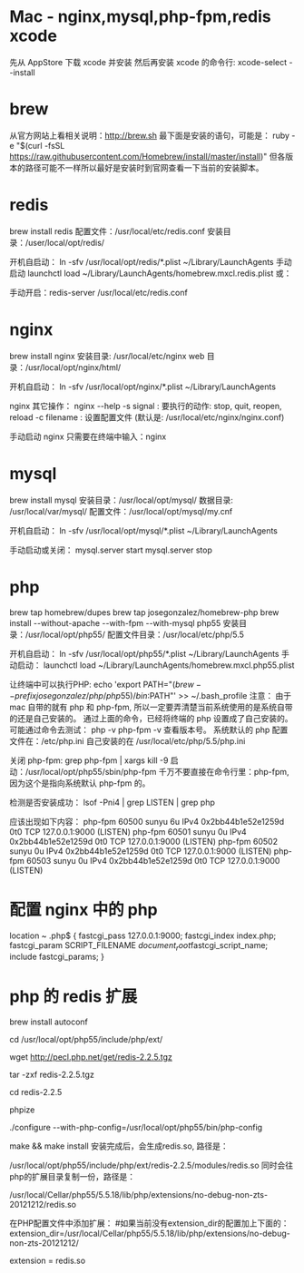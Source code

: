 Mac - nginx,mysql,php-fpm,redis
xcode
============
先从 AppStore 下载 xcode 并安装
然后再安装 xcode 的命令行:
xcode-select --install

brew
============
从官方网站上看相关说明：http://brew.sh
最下面是安装的语句，可能是：
ruby -e "$(curl -fsSL https://raw.githubusercontent.com/Homebrew/install/master/install)"
但各版本的路径可能不一样所以最好是安装时到官网查看一下当前的安装脚本。

redis
============
brew install redis
配置文件：/usr/local/etc/redis.conf
安装目录：/user/local/opt/redis/

开机自启动：
ln -sfv /usr/local/opt/redis/*.plist ~/Library/LaunchAgents
手动启动
launchctl load ~/Library/LaunchAgents/homebrew.mxcl.redis.plist
或：
 
手动开启：redis-server /usr/local/etc/redis.conf

nginx
============
brew install nginx
安装目录: /usr/local/etc/nginx
web 目录：/usr/local/opt/nginx/html/

开机自启动：
ln -sfv /usr/local/opt/nginx/*.plist ~/Library/LaunchAgents

nginx 其它操作：
nginx --help
  -s signal     : 要执行的动作: stop, quit, reopen, reload
  -c filename   : 设置配置文件 (默认是: /usr/local/etc/nginx/nginx.conf)

手动启动 nginx 只需要在终端中输入：nginx 

mysql
============
brew install mysql
安装目录：/usr/local/opt/mysql/
数据目录: /usr/local/var/mysql/
配置文件：/usr/local/opt/mysql/my.cnf

开机自启动：
ln -sfv /usr/local/opt/mysql/*.plist ~/Library/LaunchAgents

手动启动或关闭：
mysql.server start
mysql.server stop

php
============
brew tap homebrew/dupes
brew tap josegonzalez/homebrew-php
brew install --without-apache --with-fpm --with-mysql php55
安装目录：/usr/local/opt/php55/
配置文件目录：/usr/local/etc/php/5.5

开机自启动：
ln -sfv /usr/local/opt/php55/*.plist ~/Library/LaunchAgents
手动启动：
launchctl load ~/Library/LaunchAgents/homebrew.mxcl.php55.plist

让终端中可以执行PHP:
echo 'export PATH="$(brew --prefix josegonzalez/php/php55)/bin:$PATH"' >> ~/.bash_profile
注意：
由于 mac 自带的就有 php 和 php-fpm, 所以一定要弄清楚当前系统使用的是系统自带的还是自己安装的。
通过上面的命令，已经将终端的 php 设置成了自己安装的。可能通过命令去测试：
php -v
php-fpm -v
查看版本号。
系统默认的 php 配置文件在：/etc/php.ini
自己安装的在 /usr/local/etc/php/5.5/php.ini

关闭 php-fpm: grep php-fpm | xargs kill -9
启动：/usr/local/opt/php55/sbin/php-fpm
千万不要直接在命令行里：php-fpm, 因为这个是指向系统默认 php-fpm 的。

检测是否安装成功：
lsof -Pni4 | grep LISTEN | grep php

应该出现如下内容：
php-fpm   60500 sunyu    6u  IPv4 0x2bb44b1e52e1259d      0t0  TCP 127.0.0.1:9000 (LISTEN)
php-fpm   60501 sunyu    0u  IPv4 0x2bb44b1e52e1259d      0t0  TCP 127.0.0.1:9000 (LISTEN)
php-fpm   60502 sunyu    0u  IPv4 0x2bb44b1e52e1259d      0t0  TCP 127.0.0.1:9000 (LISTEN)
php-fpm   60503 sunyu    0u  IPv4 0x2bb44b1e52e1259d      0t0  TCP 127.0.0.1:9000 (LISTEN)

配置 nginx 中的 php
============
location ~ \.php$ {
        fastcgi_pass   127.0.0.1:9000;
        fastcgi_index  index.php;
        fastcgi_param  SCRIPT_FILENAME    $document_root$fastcgi_script_name;
        include        fastcgi_params;
    }

php 的 redis 扩展
============
brew install autoconf
 
cd /usr/local/opt/php55/include/php/ext/
 
wget http://pecl.php.net/get/redis-2.2.5.tgz
 
tar -zxf redis-2.2.5.tgz
 
cd redis-2.2.5
 
phpize
 
./configure --with-php-config=/usr/local/opt/php55/bin/php-config
 
make && make install
安装完成后，会生成redis.so, 路径是：
 
/usr/local/opt/php55/include/php/ext/redis-2.2.5/modules/redis.so
同时会往php的扩展目录复制一份，路径是：
 
/usr/local/Cellar/php55/5.5.18/lib/php/extensions/no-debug-non-zts-20121212/redis.so

在PHP配置文件中添加扩展：
#如果当前没有extension_dir的配置加上下面的：
extension_dir=/usr/local/Cellar/php55/5.5.18/lib/php/extensions/no-debug-non-zts-20121212/
 
extension = redis.so